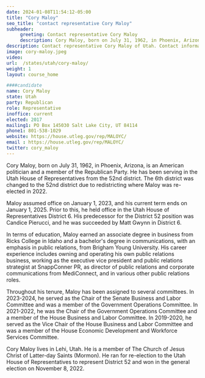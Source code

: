 ```yaml
---
date: 2024-01-08T11:54:12-05:00
title: "Cory Maloy"
seo_title: "contact representative Cory Maloy"
subheader:
     greeting: Contact representative Cory Maloy
     description: Cory Maloy, born on July 31, 1962, in Phoenix, Arizona, is an American politician and a member of the Republican Party. He has been serving in the Utah House of Representatives from the 52nd district. The 6th district was changed to the 52nd district due to redistricting where Maloy was re-elected in 2022.
description: Contact representative Cory Maloy of Utah. Contact information for Cory Maloy includes email address, phone number, and mailing address.
image: cory-maloy.jpeg
video:
url:  /states/utah/cory-maloy/
weight: 1
layout: course_home

####candidate
name: Cory Maloy
state: Utah
party: Republican
role: Representative
inoffice: current
elected: 2017
mailing1: PO Box 145030 Salt Lake City, UT 84114
phone1: 801-538-1029
website: https://house.utleg.gov/rep/MALOYC/
email : https://house.utleg.gov/rep/MALOYC/
twitter: cory_maloy
---
```


Cory Maloy, born on July 31, 1962, in Phoenix, Arizona, is an American politician and a member of the Republican Party. He has been serving in the Utah House of Representatives from the 52nd district. The 6th district was changed to the 52nd district due to redistricting where Maloy was re-elected in 2022.

Maloy assumed office on January 1, 2023, and his current term ends on January 1, 2025. Prior to this, he held office in the Utah House of Representatives District 6. His predecessor for the District 52 position was Candice Pierucci, and he was succeeded by Matt Gwynn in District 6.

In terms of education, Maloy earned an associate degree in business from Ricks College in Idaho and a bachelor's degree in communications, with an emphasis in public relations, from Brigham Young University. His career experience includes owning and operating his own public relations business, working as the executive vice president and public relations strategist at SnappConner PR, as director of public relations and corporate communications from MediConnect, and in various other public relations roles.

Throughout his tenure, Maloy has been assigned to several committees. In 2023-2024, he served as the Chair of the Senate Business and Labor Committee and was a member of the Government Operations Committee. In 2021-2022, he was the Chair of the Government Operations Committee and a member of the House Business and Labor Committee. In 2019-2020, he served as the Vice Chair of the House Business and Labor Committee and was a member of the House Economic Development and Workforce Services Committee.

Cory Maloy lives in Lehi, Utah. He is a member of The Church of Jesus Christ of Latter-day Saints (Mormon). He ran for re-election to the Utah House of Representatives to represent District 52 and won in the general election on November 8, 2022.
